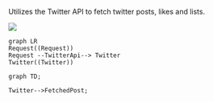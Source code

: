 Utilizes the Twitter API to fetch twitter posts, likes and lists. 

<img src="https://user-images.githubusercontent.com/75514748/202886500-7cc53a76-ba8e-4aed-b34e-83ed15d30df8.jpg">

```mermaid
graph LR
Request((Request))
Request --TwitterApi--> Twitter
Twitter((Twitter))
```
```mermaid
graph TD;

Twitter-->FetchedPost;
```
